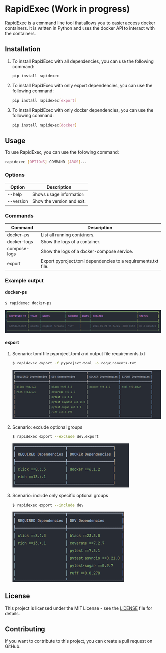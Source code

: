 # RapidExec (Work in progress)

RapidExec is a command line tool that allows you to easier access docker containers. It is written in Python and uses the docker API to interact with the containers.


## Installation

1. To install RapidExec with all dependencies, you can use the following command:

    ```bash
    pip install rapidexec
    ```

2. To install RapidExec with only export dependencies, you can use the following command:
   
    ```bash
    pip install rapidexec[export]
    ```

3. To install RapidExec with only docker dependencies, you can use the following command:
   
    ```bash
    pip install rapidexec[docker]
    ```
   

## Usage

To use RapidExec, you can use the following command:

```bash
rapidexec [OPTIONS] COMMAND [ARGS]...
```

### Options

| Option    | Description                |
|-----------|----------------------------|
| --help    | Shows usage information    |
| --version | Show the version and exit. |

### Commands

| Command      | Description                                                    |
|--------------|----------------------------------------------------------------|
| docker-ps    | List all running containers.                                   |
| docker-logs  | Show the logs of a container.                                  |
| compose-logs | Show the logs of a docker-compose service.                     |
| export       | Export pyproject.toml dependencies to a requirements.txt file. |


### Example output

#### docker-ps
```bash
$ rapidexec docker-ps
```
![image](./docs/images/docker-ps.png)

#### export

1. Scenario: toml file pyproject.toml and output file requirements.txt
    ```bash
    $ rapidexec export -f pyproject.toml -o requirements.txt
    ```
    ![image](./docs/images/export.png)

2. Scenario: exclude optional groups
    ```bash
    $ rapidexec export --exclude dev,export
    ```
    ![image](./docs/images/export-exclude.png)
3. Scenario: include only specific optional groups
    ```bash
    $ rapidexec export --include dev
    ```
    ![image](./docs/images/export-include.png)


## License

This project is licensed under the MIT License - see the [LICENSE](LICENSE) file for details.


## Contributing

If you want to contribute to this project, you can create a pull request on GitHub.
